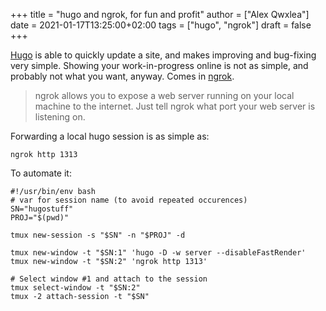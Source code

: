 +++
title = "hugo and ngrok, for fun and profit"
author = ["Alex Qwxlea"]
date = 2021-01-17T13:25:00+02:00
tags = ["hugo", "ngrok"]
draft = false
+++

[Hugo](https://gohugo.io/documentation/) is able to quickly update a site, and makes improving and bug-fixing very simple. Showing your work-in-progress online is not as simple, and probably not what you want, anyway. Comes in [ngrok](https://ngrok.com/).

> ngrok allows you to expose a web server running on your local machine to the internet. Just tell ngrok what port your web server is listening on.

Forwarding a local hugo session is as simple as:

```shell
ngrok http 1313
```

To automate it:

```shell
#!/usr/bin/env bash
# var for session name (to avoid repeated occurences)
SN="hugostuff"
PROJ="$(pwd)"

tmux new-session -s "$SN" -n "$PROJ" -d

tmux new-window -t "$SN:1" 'hugo -D -w server --disableFastRender'
tmux new-window -t "$SN:2" 'ngrok http 1313'

# Select window #1 and attach to the session
tmux select-window -t "$SN:2"
tmux -2 attach-session -t "$SN"
```
